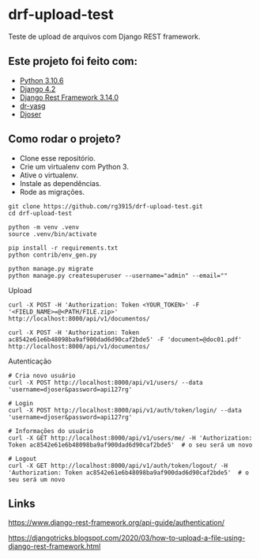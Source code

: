 # drf-upload-test

Teste de upload de arquivos com Django REST framework.

## Este projeto foi feito com:

* [Python 3.10.6](https://www.python.org/)
* [Django 4.2](https://www.djangoproject.com/)
* [Django Rest Framework 3.14.0](https://www.django-rest-framework.org/)
* [dr-yasg](https://drf-yasg.readthedocs.io/en/stable/)
* [Djoser](https://djoser.readthedocs.io/en/latest/)

## Como rodar o projeto?

* Clone esse repositório.
* Crie um virtualenv com Python 3.
* Ative o virtualenv.
* Instale as dependências.
* Rode as migrações.

```
git clone https://github.com/rg3915/drf-upload-test.git
cd drf-upload-test

python -m venv .venv
source .venv/bin/activate

pip install -r requirements.txt
python contrib/env_gen.py

python manage.py migrate
python manage.py createsuperuser --username="admin" --email=""
```

Upload

```
curl -X POST -H 'Authorization: Token <YOUR_TOKEN>' -F '<FIELD_NAME>=@<PATH/FILE.zip>' http://localhost:8000/api/v1/documentos/

curl -X POST -H 'Authorization: Token ac8542e61e6b48098ba9af900dad6d90caf2bde5' -F 'document=@doc01.pdf' http://localhost:8000/api/v1/documentos/
```

Autenticação

```
# Cria novo usuário
curl -X POST http://localhost:8000/api/v1/users/ --data 'username=djoser&password=api127rg'

# Login
curl -X POST http://localhost:8000/api/v1/auth/token/login/ --data 'username=djoser&password=api127rg'

# Informações do usuário
curl -X GET http://localhost:8000/api/v1/users/me/ -H 'Authorization: Token ac8542e61e6b48098ba9af900dad6d90caf2bde5'  # o seu será um novo

# Logout
curl -X GET http://localhost:8000/api/v1/auth/token/logout/ -H 'Authorization: Token ac8542e61e6b48098ba9af900dad6d90caf2bde5'  # o seu será um novo
```

## Links

https://www.django-rest-framework.org/api-guide/authentication/

https://djangotricks.blogspot.com/2020/03/how-to-upload-a-file-using-django-rest-framework.html

